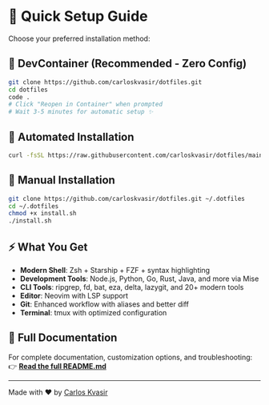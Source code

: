 # 🚀 Quick Setup Guide

Choose your preferred installation method:

## 🥇 DevContainer (Recommended - Zero Config)

```bash
git clone https://github.com/carloskvasir/dotfiles.git
cd dotfiles
code .
# Click "Reopen in Container" when prompted
# Wait 3-5 minutes for automatic setup ✨
```

## 🥈 Automated Installation

```bash
curl -fsSL https://raw.githubusercontent.com/carloskvasir/dotfiles/main/install.sh | bash
```

## 🥉 Manual Installation

```bash
git clone https://github.com/carloskvasir/dotfiles.git ~/.dotfiles
cd ~/.dotfiles
chmod +x install.sh
./install.sh
```

## ⚡ What You Get

- **Modern Shell**: Zsh + Starship + FZF + syntax highlighting
- **Development Tools**: Node.js, Python, Go, Rust, Java, and more via Mise
- **CLI Tools**: ripgrep, fd, bat, eza, delta, lazygit, and 20+ modern tools
- **Editor**: Neovim with LSP support
- **Git**: Enhanced workflow with aliases and better diff
- **Terminal**: tmux with optimized configuration

## 📖 Full Documentation

For complete documentation, customization options, and troubleshooting:
👉 **[Read the full README.md](README.md)**

---
Made with ❤️ by [Carlos Kvasir](https://kvasir.dev)
